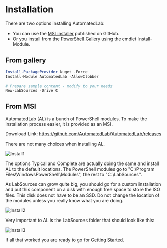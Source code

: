 # Installation

There are two options installing AutomatedLab:

- You can use the [MSI installer](https://github.com/AutomatedLab/AutomatedLab/releases) published on GitHub.
- Or you install from the [PowerShell Gallery](https://www.powershellgallery.com/packages/AutomatedLab/) using the cmdlet Install-Module.

## From gallery
```powershell
Install-PackageProvider Nuget -Force
Install-Module AutomatedLab -AllowClobber

# Prepare sample content - modify to your needs
New-LabSources -Drive C
```

## From MSI
AutomatedLab (AL) is a bunch of PowerShell modules. To make the installation process easier, it is provided as an MSI.

Download Link: https://github.com/AutomatedLab/AutomatedLab/releases

There are not many choices when installing AL.

![Install1](https://cloud.githubusercontent.com/assets/11280760/19437688/c01dce38-9476-11e6-8981-d3175d0251e2.png)

The options Typical and Complete are actually doing the same and install AL to the default locations. The PowerShell modules go to "C:\Program Files\WindowsPowerShell\Modules", the rest to "C:\LabSources".

As LabSources can grow quite big, you should go for a custom installation and put this component on a disk with enough free space to store the ISO files. This disk does not have to be an SSD. Do not change the location of the modules unless you really know what you are doing.

![Install2](https://cloud.githubusercontent.com/assets/11280760/19437729/eef3e706-9476-11e6-9b16-982bd069f88d.png)

Very important to AL is the LabSources folder that should look like this:

![Install3](https://cloud.githubusercontent.com/assets/11280760/19438445/5256c3ba-947a-11e6-85b1-68ecc667e59b.png)

If all that worked you are ready to go for [Getting Started](https://github.com/AutomatedLab/AutomatedLab/wiki/2.-Getting-Started).

